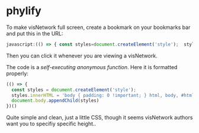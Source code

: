 # phylify

To make visNetwork full screen, create a bookmark on your bookmarks bar and put
this in the URL:

```js
javascript:(() => { const styles=document.createElement('style');  styles.innerHTML = 'body { padding: 0 !important; } html, body, #htmlwidget_container, .visNetwork { height: 100% !important; }'; document.body.appendChild(styles) })()
```

Then you can click it whenever you are viewing a visNetwork.

The code is a *self-executing anonymous function*. Here it is formatted properly:
```js
(() => {
  const styles = document.createElement('style');
  styles.innerHTML = 'body { padding: 0 !important; } html, body, #htmlwidget_container, .visNetwork { height: 100% !important; }';
  document.body.appendChild(styles)
})()
```

Quite simple and clean, just a little CSS, though it seems visNetwork authors want you to specifiy specific height..

